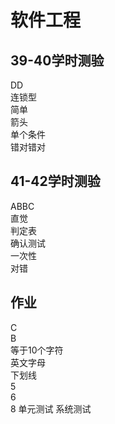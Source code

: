 # 软件工程

## 39-40学时测验
DD  
连锁型  
简单  
箭头  
单个条件  
错对错对

## 41-42学时测验
ABBC  
直觉  
判定表  
确认测试  
一次性  
对错

## 作业
C  
B  
等于10个字符  
英文字母  
下划线  
5  
6  
8
单元测试
系统测试